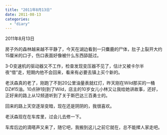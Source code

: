```yaml
---
title: "2011年8月13日"
date: 2011-08-13
categories: 
  - "diary"
---
```


2011年8月13日

房子外的森林越来越不平静了，今天在湖边看到一只麋鹿的尸体，肚子上裂开大约15厘米的口子，伤口表面好像被什么东西舔舐过。

3-D变速机的驱动器又不工作，检查发现变压器不见了，估计又被卡尔半夜“借”走，短期内他不会回来，看来有必要去镇上买个新的。

老沃森真的老了，刚跑了不到20公里油量表就红灯，昨天刚在Wild那买的一桶DZ#15油。10点钟1刻到了Wild，店主的10岁女儿小林又让我给她讲故事，还好，正好来的路上从12频道听到了关于斯巴达三百勇士的。

回来的路上天空逐渐变暗，现在还是阴阴的，我很喜欢。

老沃森现在在车库里，过会儿去修一下。

车库后边的滴嗒声又来了，随它吧，我搬到这儿之前它就在，总不能撵人家走吧。
